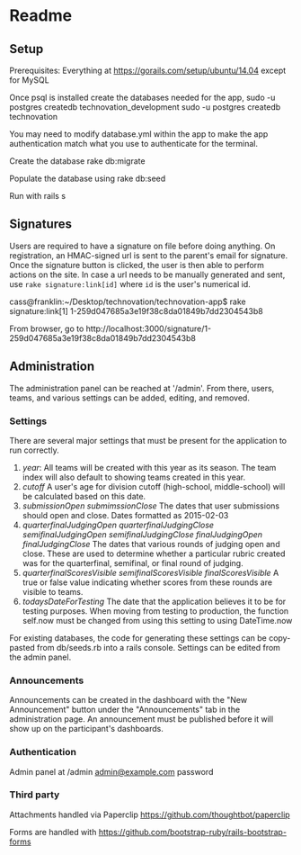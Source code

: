 # Readme

## Setup

Prerequisites: Everything at https://gorails.com/setup/ubuntu/14.04 except for MySQL

Once psql is installed create the databases needed for the app,
sudo -u postgres createdb technovation_development
sudo -u postgres createdb technovation

You may need to modify database.yml within the app to make the app authentication match what you use to authenticate for the terminal.

Create the database
rake db:migrate

Populate the database using
rake db:seed

Run with 
rails s

## Signatures

Users are required to have a signature on file before doing anything. On registration, an HMAC-signed url is sent to the parent's email for signature. Once the signature button is clicked, the user is then able to perform actions on the site.  In case a url needs to be manually generated and sent, use `rake signature:link[id]` where `id` is the user's numerical id.

cass@franklin:~/Desktop/technovation/technovation-app$ rake signature:link[1]
1-259d047685a3e19f38c8da01849b7dd2304543b8

From browser, go to
http://localhost:3000/signature/1-259d047685a3e19f38c8da01849b7dd2304543b8


## Administration

The administration panel can be reached at '/admin'. From there, users, teams, and various settings can be added, editing, and removed.

### Settings

There are several major settings that must be present for the application to run correctly.

1. *year*: All teams will be created with this year as its season. The team index will also default to showing teams created in this year.
2. *cutoff* A user's age for division cutoff (high-school, middle-school) will be calculated based on this date.
3. *submissionOpen* *submimssionClose* The dates that user submissions should open and close. Dates formatted as 2015-02-03
4. *quarterfinalJudgingOpen* *quarterfinalJudgingClose* *semifinalJudgingOpen* *semifinalJudgingClose* *finalJudgingOpen* *finalJudgingClose* The dates that various rounds of judging open and close. These are used to determine whether a particular rubric created was for the quarterfinal, semifinal, or final round of judging.
5. *quarterfinalScoresVisible* *semifinalScoresVisible* *finalScoresVisible* A true or false value indicating whether scores from these rounds are visible to teams.
6. *todaysDateForTesting* The date that the application believes it to be for testing purposes. When moving from testing to production, the function self.now must be changed from using this setting to using DateTime.now 

For existing databases, the code for generating these settings can be copy-pasted from db/seeds.rb into a rails console. Settings can be edited from the admin panel.


### Announcements

Announcements can be created in the dashboard with the "New Announcement" button under the "Announcements" tab in the administration page.  An announcement must be published before it will show up on the participant's dashboards.

### Authentication

Admin panel at /admin
admin@example.com
password


### Third party
Attachments handled via Paperclip
https://github.com/thoughtbot/paperclip

Forms are handled with
https://github.com/bootstrap-ruby/rails-bootstrap-forms